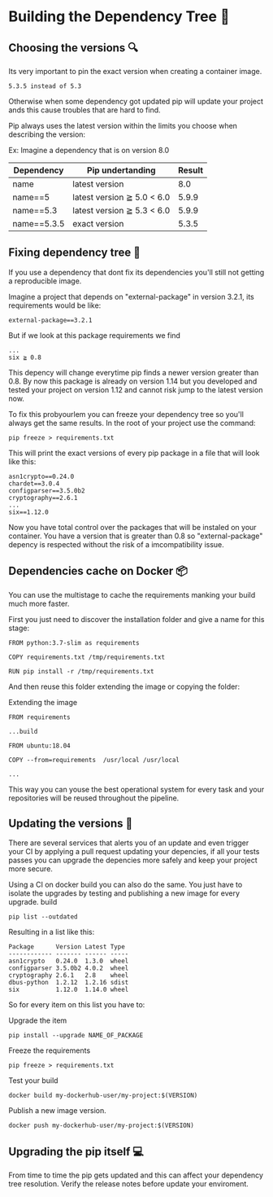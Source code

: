 # Building the Dependency Tree 🌲

## Choosing the versions 🔍

Its very important to pin the exact version when creating a container image.

    5.3.5 instead of 5.3

Otherwise when some dependency got updated pip will update your project ands this cause troubles that are hard to find.

Pip always uses the latest version within the limits you choose when describing the version:

Ex: Imagine a dependency that is on version 8.0

| Dependency  | Pip undertanding           | Result |
| ----------- | -------------------------- | ------ |
| name        | latest version             | 8.0    |
| name==5     | latest version ≧ 5.0 < 6.0 | 5.9.9  |
| name==5.3   | latest version ≧ 5.3 < 6.0 | 5.9.9  |
| name==5.3.5 | exact version              | 5.3.5  |

## Fixing dependency tree 📌

If you use a dependency that dont fix its dependencies you'll still not getting a reproducible image.

Imagine a project that depends on "external-package" in version 3.2.1, its requirements would be like:

    external-package==3.2.1

But if we look at this package requirements we find

    ...
    six ≧ 0.8

This depency will change everytime pip finds a newer version greater than 0.8. By now this package is already on version 1.14 but you developed and tested your project on version 1.12 and cannot risk jump to the latest version now.

To fix this probyourlem you can freeze your dependency tree so you'll always get the same results. In the root of your project use the command:

    pip freeze > requirements.txt

This will print the exact versions of every pip package in a file that will look like this:

```pythonbuild
asn1crypto==0.24.0
chardet==3.0.4
configparser==3.5.0b2
cryptography==2.6.1
...
six==1.12.0
```

Now you have total control over the packages that will be instaled on your container. You have a version that is greater than 0.8 so "external-package" depency is respected without the risk of a imcompatibility issue.

## Dependencies cache on Docker 📦

You can use the multistage to cache the requirements manking your build much more faster.

First you just need to discover the installation folder and give a name for this stage:

    FROM python:3.7-slim as requirements

    COPY requirements.txt /tmp/requirements.txt

    RUN pip install -r /tmp/requirements.txt

And then reuse this folder extending the image or copying the folder:

Extending the image

    FROM requirements

    ...build

    FROM ubuntu:18.04

    COPY --from=requirements  /usr/local /usr/local

    ...

This way you can youse the best operational system for every task and your repositories will be reused throughout the pipeline.

## Updating the versions 📩

There are several services that alerts you of an update and even trigger your CI by applying a pull request updating your depencies, if all your tests passes you can upgrade the depencies more safely and keep your project more secure.

Using a CI on docker build you can also do the same. You just have to isolate the upgrades by testing and publishing a new image for every upgrade.
build

    pip list --outdated

Resulting in a list like this:

    Package      Version Latest Type
    ------------ ------- ------ -----
    asn1crypto   0.24.0  1.3.0  wheel
    configparser 3.5.0b2 4.0.2  wheel
    cryptography 2.6.1   2.8    wheel
    dbus-python  1.2.12  1.2.16 sdist
    six          1.12.0  1.14.0 wheel

So for every item on this list you have to:

Upgrade the item

    pip install --upgrade NAME_OF_PACKAGE

Freeze the requirements

    pip freeze > requirements.txt

Test your build

    docker build my-dockerhub-user/my-project:$(VERSION)

Publish a new image version.

    docker push my-dockerhub-user/my-project:$(VERSION)

## Upgrading the pip itself 💻

From time to time the pip gets updated and this can affect your dependency tree resolution. Verify the release notes before update your enviroment.
